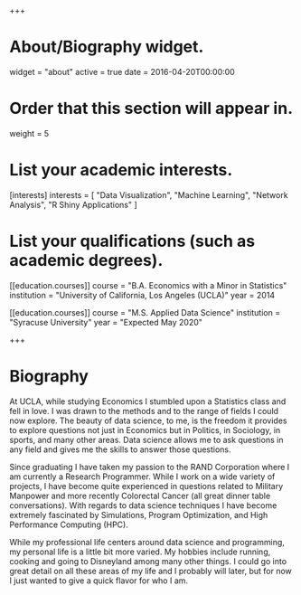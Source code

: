 +++
# About/Biography widget.
widget = "about"
active = true
date = 2016-04-20T00:00:00

# Order that this section will appear in.
weight = 5

# List your academic interests.
[interests]
  interests = [
    "Data Visualization",
    "Machine Learning",
    "Network Analysis",
    "R Shiny Applications"
  ]

# List your qualifications (such as academic degrees).
[[education.courses]]
  course = "B.A. Economics with a Minor in Statistics"
  institution = "University of California, Los Angeles (UCLA)"
  year = 2014

[[education.courses]]
  course = "M.S. Applied Data Science"
  institution = "Syracuse University"
  year = "Expected May 2020"
 
+++

# Biography

At UCLA, while studying Economics I stumbled upon a Statistics class and fell in love. I was drawn to the methods and to the range of fields I could now explore. The beauty of data science, to me, is the freedom it provides to explore questions not just in Economics but in Politics, in Sociology, in sports, and many other areas. Data science allows me to ask questions in any field and gives me the skills to answer those questions. 

Since graduating I have taken my passion to the RAND Corporation where I am currently a Research Programmer. While I work on a wide variety of projects, I have become quite experienced in questions related to Military Manpower and more recently Colorectal Cancer (all great dinner table conversations). With regards to data science techniques I have become extremely fascinated by Simulations, Program Optimization, and High Performance Computing (HPC).

While my professional life centers around data science and programming, my personal life is a little bit more varied. My hobbies include running, cooking and going to Disneyland among many other things. I could go into great detail on all these areas of my life and I probably will later, but for now I just wanted to give a quick flavor for who I am.